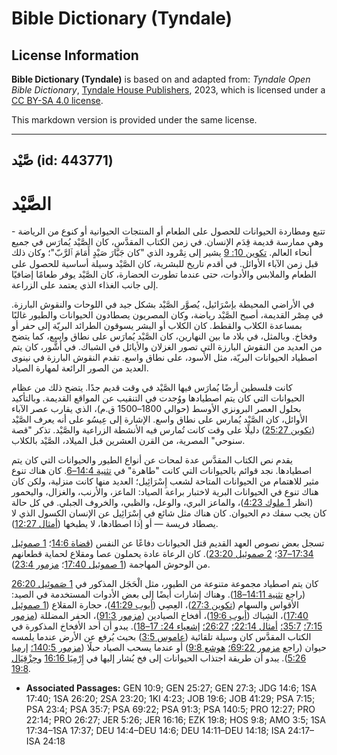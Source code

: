 # Bible Dictionary (Tyndale)

## License Information

**Bible Dictionary (Tyndale)** is based on and adapted from: _Tyndale Open Bible Dictionary_, [Tyndale House Publishers](https://tyndaleopenresources.com/), 2023, which is licensed under a [CC BY-SA 4.0 license](https://creativecommons.org/licenses/by-sa/4.0/legalcode.en).

This markdown version is provided under the same license.



--------------------------------

## صَّيْد (id: 443771)

الصَّيْد
========

تتبع ومطاردة الحيوانات للحصول على الطعام أو المنتجات الحيوانية أو كنوع من الرياضة \- وهي ممارسة قديمة قِدَم الإنسان. في زمن الكتاب المقدَّس، كان الصَّيْد يُمارَس في جميع أنحاء العالم. [تكوين 10: 9](https://ref.ly/Gen10:9) يشير إلى نِمْرود الذي "كان جَبَّارَ صَيْدٍ أَمَامَ ٱلرَّبّ"؛ وكان ذلك قبل زمن الآباء الأوائل. في أقدم تاريخ للبشرية، كان الصَّيْد وسيلة أساسية للحصول على الطعام والملابس والأدوات، حتى عندما تطورت الحضارة، كان الصَّيْد يوفر طعامًا إضافيًا إلى جانب الغذاء الذي يعتمد على الزراعة.

في الأراضي المحيطة بإسْرَائيل، يُصوَّر الصَّيْد بشكل جيد في اللوحات والنقوش البارزة. في مِصْر القديمة، أصبح الصَّيْد رياضة، وكان المصريون يصطادون الحيوانات والطيور غالبًا بمساعدة الكلاب والقطط. كان الكلاب أو البشر يسوقون الطرائد البريّة إلى حفر أو وفخاخ. وبالمثل، في بلاد ما بين النهارين، كان الصَّيْد يُمارَس على نطاق واسع، كما يتضح من العديد من النقوش البارزة التي تصور الغزلان والأيائل في الشباك. في أَشُّور، كان يتم اصطياد الحيوانات البريّة، مثل الأسود، على نطاق واسع. تقدم النقوش البارزة في نينوى العديد من الصور الرائعة لمهارة الصياد.

كانت فلسطين أرضًا يُمارَس فيها الصَّيْد في وقت قديم جدًا. يتضح ذلك من عظام الحيوانات التي كان يتم اصطيادها ووُجدت في التنقيب عن المواقع القديمة. وبالتأكيد بحلول العصر البرونزي الأوسط (حوالي 1800–1500 ق.م)، الذي يقارب عصر الآباء الأوائل، كان الصَّيْد يُمارس على نطاق واسع. الإشارة إلى عِيسُو على أنه يعرف الصَّيْد ([تكوين 25:27](https://ref.ly/Gen25:27)) دليلًا على وقت كانت تُمارس فيه الأنشطة الزراعية والصَّيْد. تذكر "قصة سنوحي" المصرية، من القرن العشرين قبل الميلاد، الصَّيْد بالكلاب.

يقدم نص الكتاب المقدَّس عدة لمحات عن أنواع الطيور والحيوانات التي كان يتم اصطيادها. نجد قوائم بالحيوانات التي كانت "طاهرة" في [تثنية 14:4–6](https://ref.ly/Deut14:4-Deut14:6). كان هناك تنوع مثير للاهتمام من الحيوانات المتاحة لشعب إِسْرَائِيل؛ العديد منها كانت منزلية، ولكن كان هناك تنوع في الحيوانات البرية لاختبار براعة الصياد: الماعز، والأرنب، والغزال، واليحمور (انظر [1 ملوك 4:23](https://ref.ly/1Kgs4:23))، والماعز البري، والوعل، والظبي، والخروف الجبلي. في كل حالة كان يجب سفك دم الحيوان. كان هناك مثل شائع في إِسْرَائِيل عن الإنسان الكسول الذي لا يصطاد فريسة — أو إذا اصطادها، لا يطبخها ([أمثال 12:27](https://ref.ly/Prov12:27)).

تسجل بعض نصوص العهد القديم قتل الحيوانات دفاعًا عن النفس ([قضاة 14:6](https://ref.ly/Judg14:6)؛ [1 صموئيل 17:34–37](https://ref.ly/1Sam17:34-1Sam17:37)؛ [2 صموئيل 23:20](https://ref.ly/2Sam23:20)). كان الرعاة عادة يحملون عصا ومقلاع لحماية قطعانهم من الوحوش المهاجمة ([1 صموئيل 17:40](https://ref.ly/1Sam17:40)؛ [مزمور 23:4](https://ref.ly/Ps23:4)).

كان يتم اصطياد مجموعة متنوعة من الطيور، مثل الْحَجَل المذكور في [1 صَموئِيل 26:20](https://ref.ly/1Sam26:20) (راجع [تثنية 14:11–18](https://ref.ly/Deut14:11-Deut14:18)). وهناك إشارات أيضًا إلى بعض الأدوات المستخدمة في الصيد: الأقواس والسهام ([تكوين 27:3](https://ref.ly/Gen27:3))، العِصِي ([أيوب 41:29](https://ref.ly/Job41:29))، حجارة المقلاع ([1 صموئيل 17:40](https://ref.ly/1Sam17:40))، الشِباك ([أيوب 19:6](https://ref.ly/Job19:6))، أفخاخ الصيادين ([مزمور 91:3](https://ref.ly/Ps91:3))، الحفر المضللة ([مزمور 7:15؛](https://ref.ly/Ps7:15) [35:7؛](https://ref.ly/Ps35:7) [أمثال 22:14؛](https://ref.ly/Prov22:14) [26:27؛](https://ref.ly/Prov26:27) [إشعياء 24: 17–18](https://ref.ly/Isa24:17-Isa24:18)). يبدو أن أحد الأفخاخ المذكورة في الكتاب المقدَّس كان وسيلة تلقائية ([عاموس 3:5](https://ref.ly/Amos3:5)) بحيث يُرفع عن الأرض عندما يلمسه حيوان (راجع [مزمور 69:22؛](https://ref.ly/Ps69:22) [هوشع 9:8](https://ref.ly/Hos9:8)) أو عندما يسحب الصياد حبلًا ([مزمور 140:5؛](https://ref.ly/Ps140:5) [إرميا 5:26](https://ref.ly/Jer5:26)). يبدو أن طريقة اجتذاب الحيوانات إلى فخ يُشار إليها في [إِرْمِيَا 16:16](https://ref.ly/Jer16:16) و[حِزْقِيَال 19:8](https://ref.ly/Ezek19:8).

* **Associated Passages:** GEN 10:9; GEN 25:27; GEN 27:3; JDG 14:6; 1SA 17:40; 1SA 26:20; 2SA 23:20; 1KI 4:23; JOB 19:6; JOB 41:29; PSA 7:15; PSA 23:4; PSA 35:7; PSA 69:22; PSA 91:3; PSA 140:5; PRO 12:27; PRO 22:14; PRO 26:27; JER 5:26; JER 16:16; EZK 19:8; HOS 9:8; AMO 3:5; 1SA 17:34–1SA 17:37; DEU 14:4–DEU 14:6; DEU 14:11–DEU 14:18; ISA 24:17–ISA 24:18

